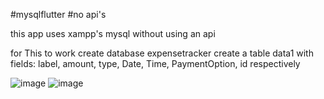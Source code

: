 #mysqlflutter
#no api's

this app uses xampp's mysql without using an api

for This to work create database expensetracker
create a table data1 with fields: label, amount, type, Date, Time, PaymentOption, id respectively


![image](https://user-images.githubusercontent.com/110393330/217059180-d2c617aa-e231-42d4-aa2b-033e871ce03c.png)
![image](https://user-images.githubusercontent.com/110393330/217059520-d04fb68b-17d8-46a0-9555-8948f2dc2028.png)


